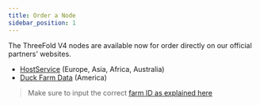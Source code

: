 ```yaml
---
title: Order a Node
sidebar_position: 1
---
```



The ThreeFold V4 nodes are available now for order directly on our official partners' websites. 

- [HostService](https://hostservice.nl/en/) (Europe, Asia, Africa, Australia)
- [Duck Farm Data](https://duckfarmdata.com) (America)

> Make sure to input the correct [farm ID as explained here](./create_a_farm) 